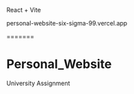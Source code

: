  React + Vite



personal-website-six-sigma-99.vercel.app
 
 
 =======
# Personal_Website
University Assignment

